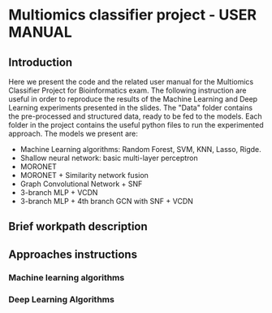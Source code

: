 # Multiomics classifier project - USER MANUAL
## Introduction
Here we present the code and the related user manual for the Multiomics Classifier Project for Bioinformatics exam. The following instruction are useful in order to reproduce the results of the Machine Learning and Deep Learning experiments presented in the slides. The "Data" folder contains the pre-processed and structured data, ready to be fed to the models. Each folder in the project contains the useful python files to run the experimented approach. The models we present are:
* Machine Learning algorithms: Random Forest, SVM, KNN, Lasso, Rigde.
* Shallow neural network: basic multi-layer perceptron
* MORONET
* MORONET + Similarity network fusion
* Graph Convolutional Network + SNF
* 3-branch MLP + VCDN
* 3-branch MLP + 4th branch GCN with SNF + VCDN

## Brief workpath description

## Approaches instructions
### Machine learning algorithms
### Deep Learning Algorithms

